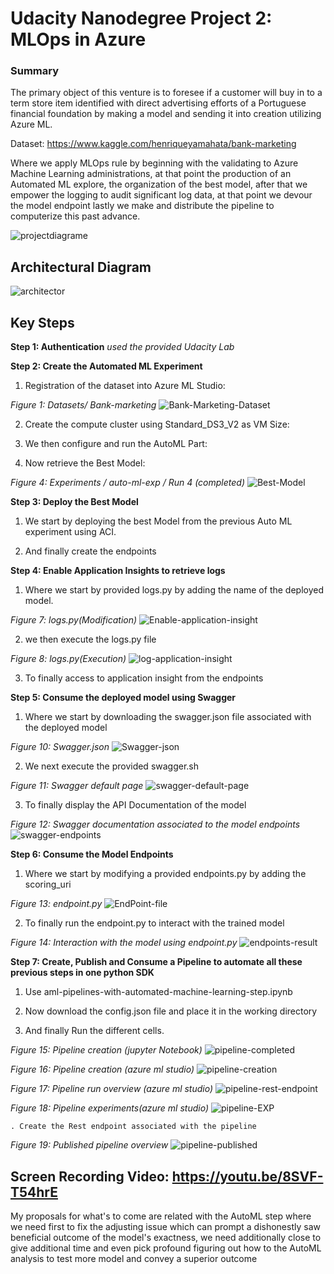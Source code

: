 # Udacity Nanodegree Project 2: MLOps in Azure

### Summary


The primary object of this venture is to foresee if a customer will buy in to a term store item identified with direct advertising efforts of a Portuguese financial foundation by making a model and sending it into creation utilizing Azure ML.

Dataset: https://www.kaggle.com/henriqueyamahata/bank-marketing 

Where we apply MLOps rule by beginning with the validating to Azure Machine Learning administrations, at that point the production of an Automated ML explore, the organization of the best model, after that we empower the logging to audit significant log data, at that point we devour the model endpoint lastly we make and distribute the pipeline to computerize this past advance.

![projectdiagrame](Main-step-project.png "projectdiagrame")

## Architectural Diagram

![architector](architector.png "architecture")

## Key Steps

**Step 1: Authentication**  *used the provided Udacity Lab*

**Step 2: Create the Automated ML Experiment**

 1. Registration of the dataset into Azure ML Studio:
 
*Figure 1: Datasets/ Bank-marketing*
![Bank-Marketing-Dataset](Bank-Marketing-Dataset.png "Bank Marketing Dataset")

 2. Create the compute cluster using Standard_DS3_V2 as VM Size:

 3. We then configure and run the AutoML Part:

 4. Now retrieve the Best Model:
 
*Figure 4: Experiments / auto-ml-exp / Run 4 (completed)*
![Best-Model](best-model.PNG "Best-Model")

**Step 3: Deploy the Best Model**

 1. We start by deploying the best Model from the previous Auto ML experiment using ACI.

 2. And finally create the endpoints 
 
**Step 4: Enable Application Insights to retrieve logs**

 1. Where we start by provided logs.py by adding the name of the deployed model. 
 
*Figure 7: logs.py(Modification)*
 ![Enable-application-insight](application-insight-enabled.PNG "Enable-application-insight")
 
  2. we then execute the logs.py file 
  
*Figure 8: logs.py(Execution)*
  ![log-application-insight](logspy-running.PNG "log-application-insight")
  
  3. To finally access to application insight  from the endpoints 
 
 
 **Step 5: Consume the deployed model using Swagger**
 
  1. Where we start by downloading the swagger.json file associated with the deployed model
  
 *Figure 10: Swagger.json*
   ![Swagger-json](swagger-running-on-localhost.PNG "Swagger-json")
   
  2. We next execute the provided swagger.sh 
  
 *Figure 11: Swagger default page*
   ![swagger-default-page](swagger-running-on-localhost.PNG "swagger-default-page.PNG")
   
  3. To finally display the API Documentation of the model 
  
 *Figure 12: Swagger documentation associated to the model endpoints*
   ![swagger-endpoints](swagger-payload.PNG "swagger-endpoints")
   
 **Step 6: Consume the Model Endpoints**
 
  1. Where we start by modifying a provided endpoints.py by adding the scoring_uri 
  
 *Figure 13: endpoint.py*
   ![EndPoint-file](EndPoint-file.PNG "EndPoint-file")
   
  2. To finally run the endpoint.py to interact with the trained model
  
 *Figure 14: Interaction with the model using endpoint.py*
   ![endpoints-result](endpointpy-runs.PNG "endpoints-result")
   
   **Step 7: Create, Publish and Consume a Pipeline to automate all these previous steps in one python SDK**

  1. Use aml-pipelines-with-automated-machine-learning-step.ipynb 
  
  2. Now download the config.json file and place it in the working directory
  
  3. And finally Run the different cells.
 
  *Figure 15: Pipeline creation (jupyter Notebook)*
  ![pipeline-completed](pipeline-completed.PNG "pipeline-completed")
  
  *Figure 16: Pipeline creation (azure ml studio)*
  ![pipeline-creation](pipeline-created.PNG "pipeline-creation")
  
  *Figure 17: Pipeline run overview (azure ml studio)*
  ![pipeline-rest-endpoint](scheduled-run.PNG "pipeline-rest-endpoint")
  
   *Figure 18: Pipeline experiments(azure ml studio)*
  ![pipeline-EXP](pipelin-exp.png "pipeline-EXP")
  
    . Create the Rest endpoint associated with the pipeline
    
   *Figure 19: Published pipeline overview*
 ![pipeline-published](active-publishes-pipeline.PNG " pipeline-publishe")
  

## Screen Recording Video: https://youtu.be/8SVF-T54hrE

My proposals for what's to come are related with the AutoML step where we need first to fix the adjusting issue which can prompt a dishonestly saw beneficial outcome of the model's exactness, we need additionally close to give additional time and even pick profound figuring out how to the AutoML analysis to test more model and convey a superior outcome

